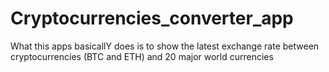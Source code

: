 # Cryptocurrencies_converter_app
What this apps basicallY does is to show the latest exchange rate between cryptocurrencies (BTC and ETH) and 20 major world currencies
